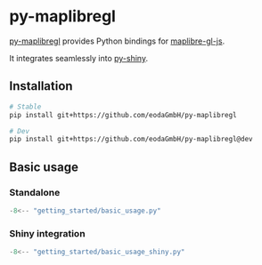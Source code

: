 # py-maplibregl

[py-maplibregl](https://github.com/eodaGmbH/py-maplibregl) provides Python bindings for [maplibre-gl-js](https://github.com/maplibre/maplibre-gl-js).

It integrates seamlessly into [py-shiny](https://github.com/posit-dev/py-shiny).

## Installation

```bash
# Stable
pip install git+https://github.com/eodaGmbH/py-maplibregl

# Dev
pip install git+https://github.com/eodaGmbH/py-maplibregl@dev
```

## Basic usage

### Standalone

```python
-8<-- "getting_started/basic_usage.py"
```

### Shiny integration

```python
-8<-- "getting_started/basic_usage_shiny.py"
```
